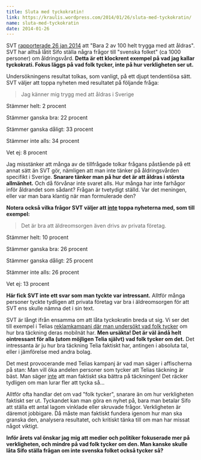 ```yaml
---
title: Sluta med tyckokratin!
link: https://kraulis.wordpress.com/2014/01/26/sluta-med-tyckokratin/
name: sluta-med-tyckokratin
date: 2014-01-26
---
```

SVT [rapporterade 26 jan 2014](http://www.svt.se/nyheter/val2014/bara-2-av-100-trygga-med-att-aldras) att "Bara 2 av 100 helt trygga med att åldras". SVT har alltså låtit Sifo ställa några frågor till "svenska folket" (ca 1000 personer) om åldringsvård. **Detta är ett klockrent exempel på vad jag kallar tyckokrati. Fokus läggs på vad folk tycker, inte på hur verkligheten ser ut.**



Undersökningens resultat tolkas, som vanligt, på ett djupt tendentiösa sätt. SVT väljer att toppa nyheten med resultatet på följande fråga:

> Jag känner mig trygg med att åldras i Sverige

Stämmer helt: 2 procent

Stämmer ganska bra: 22 procent

Stämmer ganska dåligt: 33 procent

Stämmer inte alls: 34 procent

Vet ej: 8 procent

Jag misstänker att många av de tillfrågade tolkar frågans påstående på ett annat sätt än SVT gör, nämligen att man inte tänker på åldringsvården specifikt i Sverige. **Snarare tänker man på hur det är att åldras i största allmänhet.** Och då förvånar inte svaret alls. Hur många har inte farhågor inför åldrandet som sådant? Frågan är tvetydigt ställd. Var det meningen, eller var man bara klantig när man formulerade den?

**Notera också vilka frågor SVT väljer att <u>inte</u> toppa nyheterna med, som till exempel:**

> Det är bra att äldreomsorgen även drivs av privata företag.

Stämmer helt: 10 procent

Stämmer ganska bra: 26 procent

Stämmer ganska dåligt: 25 procent

Stämmer inte alls: 26 procent

Vet ej: 13 procent

**Här fick SVT inte ett svar som man tyckte var intressant.** Alltför många personer tyckte tydligen att privata företag var bra i äldreomsorgen för att SVT ens skulle nämna det i sin text.

SVT är långt ifrån ensamma om att låta tyckokratin breda ut sig. Vi ser det till exempel i Telias [reklamkampanj där man undersökt vad folk tycker](http://telia.minimedia.se/tackning/svenskarna-telia-har-bast-tackning) om hur bra täckning deras mobilnät har. **Men ursäkta! Det är väl ändå helt ointressant för alla (utom möjligen Telia självt) vad folk tycker om det.** Det intressanta är ju hur bra täckning Telia faktiskt har, antingen i absoluta tal, eller i jämförelse med andra bolag.

Det mest provocerande med Telias kampanj är vad man säger i affischerna på stan: Man vill öka andelen personer som tycker att Telias täckning är bäst. Man säger <u>inte</u> att man faktiskt ska bättra på täckningen! Det räcker tydligen om man lurar fler att tycka så...

Alltför ofta handlar det om vad "folk tycker", snarare än om hur verkligheten faktiskt ser ut. Tyckandet kan man göra en nyhet på, bara man betalar Sifo att ställa ett antal lagom vinklade eller skruvade frågor. Verkligheten är däremot jobbigare. Då måste man faktiskt fundera igenom hur man ska granska den, analysera resultatet, och kritiskt tänka till om man har missat något viktigt.

**Inför årets val önskar jag mig att medier och politiker fokuserade mer på verkligheten, och mindre på vad folk tycker om den. Man kanske skulle låta Sifo ställa frågan om inte svenska folket också tycker så?**

